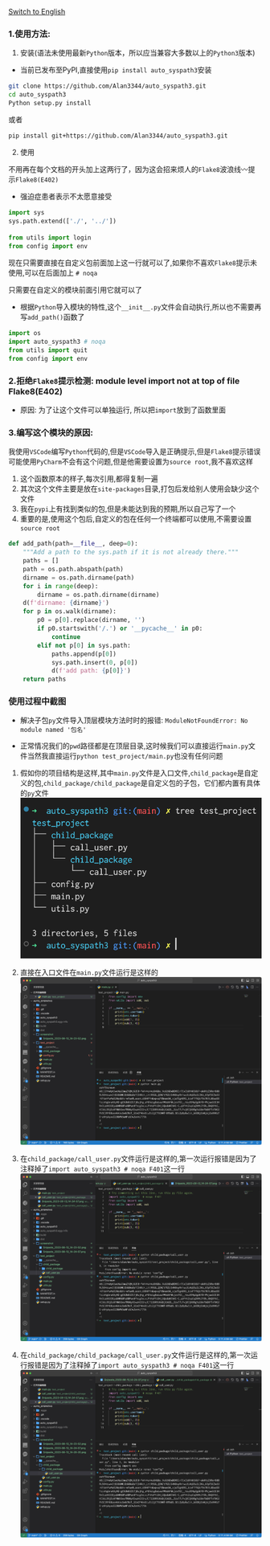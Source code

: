 <a href=./README.md alt=./README.md>Switch to English</a>

### 1.使用方法:

1. 安装(语法未使用最新`Python`版本，所以应当兼容大多数以上的`Python3`版本)

- 当前已发布至PyPI,直接使用`pip install auto_syspath3`安装

```bash
git clone https://github.com/Alan3344/auto_syspath3.git
cd auto_syspath3
Python setup.py install
```

或者

```bash
pip install git+https://github.com/Alan3344/auto_syspath3.git
```

2. 使用

不用再在每个文档的开头加上这两行了，因为这会招来烦人的`Flake8`波浪线〰️提示`Flake8(E402)`

- 强迫症患者表示不太愿意接受

```python
import sys
sys.path.extend(['./', '../'])

from utils import login
from config import env
```

现在只需要直接在自定义包前面加上这一行就可以了,如果你不喜欢`Flake8`提示未使用,可以在后面加上 `# noqa`

只需要在自定义的模块前面引用它就可以了

- 根据`Python`导入模块的特性,这个`__init__.py`文件会自动执行,所以也不需要再写`add_path()`函数了

```python
import os
import auto_syspath3 # noqa
from utils import quit
from config import env
```

### 2.拒绝`Flake8`提示检测: module level import not at top of file Flake8(E402)

- 原因: 为了让这个文件可以单独运行, 所以把`import`放到了函数里面

### 3.编写这个模块的原因:

我使用`VSCode`编写`Python`代码的,但是`VSCode`导入是正确提示,但是`Flake8`提示错误
可能使用`PyCharm`不会有这个问题,但是他需要设置为`source root`,我不喜欢这样

1. 这个函数原本的样子,每次引用,都得复制一遍
2. 其次这个文件主要是放在`site-packages`目录,打包后发给别人使用会缺少这个文件
3. 我在`pypi`上有找到类似的包,但是未能达到我的预期,所以自己写了一个
4. 重要的是,使用这个包后,自定义的包在任何一个终端都可以使用,不需要设置`source root`

```python
def add_path(path=__file__, deep=0):
    """Add a path to the sys.path if it is not already there."""
    paths = []
    path = os.path.abspath(path)
    dirname = os.path.dirname(path)
    for i in range(deep):
        dirname = os.path.dirname(dirname)
    d(f'dirname: {dirname}')
    for p in os.walk(dirname):
        p0 = p[0].replace(dirname, '')
        if p0.startswith('/.') or '__pycache__' in p0:
            continue
        elif not p[0] in sys.path:
            paths.append(p[0])
            sys.path.insert(0, p[0])
            d(f'add path: {p[0]}')
    return paths
```

### 使用过程中截图

- 解决子包`py`文件导入顶层模块方法时时的报错: `ModuleNotFoundError: No module named '包名'`

- 正常情况我们的`pwd`路径都是在顶层目录,这时候我们可以直接运行`main.py`文件当然我直接运行`python test_project/main.py`也没有任何问题

1. 假如你的项目结构是这样,其中`main.py`文件是入口文件,`child_package`是自定义的包,`child_package/child_package`是自定义包的子包，它们都内置有具体的`py`文件
   ![](./screenshot/Snipaste_2023-08-13_14-23-52.png)

2. 直接在入口文件在`main.py`文件运行是这样的
   ![](./screenshot/Snipaste_2023-08-13_14-24-57.png)

3. 在`child_package/call_user.py`文件运行是这样的,第一次运行报错是因为了注释掉了`import auto_syspath3 # noqa F401`这一行
   ![](./screenshot/Snipaste_2023-08-13_14-28-35.png)

4. 在`child_package/child_package/call_user.py`文件运行是这样的,第一次运行报错是因为了注释掉了`import auto_syspath3 # noqa F401`这一行
   ![](./screenshot/Snipaste_2023-08-13_14-28-57.png)
